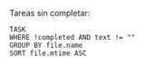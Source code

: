 Tareas sin completar: 
```dataview
TASK
WHERE !completed AND text != ""
GROUP BY file.name
SORT file.mtime ASC
```
